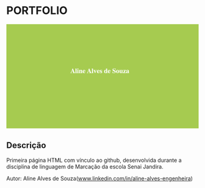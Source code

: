 # PORTFOLIO

![](./img.png)


## Descrição
Primeira página HTML com vínculo ao github, desenvolvida durante a disciplina de linguagem de Marcação da escola Senai Jandira.


Autor:
Aline Alves de Souza(www.linkedin.com/in/aline-alves-engenheira)
